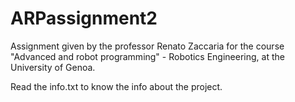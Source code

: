 # ARPassignment2
Assignment given by the professor Renato Zaccaria for the course "Advanced and robot programming" - Robotics Engineering, at the University of Genoa.

Read the info.txt to know the info about the project.

